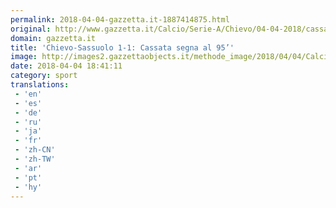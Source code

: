 ```yaml
---
permalink: 2018-04-04-gazzetta.it-1887414875.html
original: http://www.gazzetta.it/Calcio/Serie-A/Chievo/04-04-2018/cassata-segna-95-sassuolo-nove-pareggia-il-chievo-260269529627.shtml
domain: gazzetta.it
title: 'Chievo-Sassuolo 1-1: Cassata segna al 95’'
image: http://images2.gazzettaobjects.it/methode_image/2018/04/04/Calcio/Foto%20Calcio%20-%20Trattate/48850dac21e40f10397779a19f014628_169_xl.JPG
date: 2018-04-04 18:41:11
category: sport
translations: 
 - 'en'
 - 'es'
 - 'de'
 - 'ru'
 - 'ja'
 - 'fr'
 - 'zh-CN'
 - 'zh-TW'
 - 'ar'
 - 'pt'
 - 'hy'
---
```


